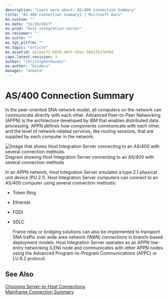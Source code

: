 ```yaml
---
description: "Learn more about: AS/400 Connection Summary"
title: "AS-400 Connection Summary1 | Microsoft Docs"
ms.custom: ""
ms.date: "11/30/2017"
ms.prod: "host-integration-server"
ms.reviewer: ""
ms.suite: ""
ms.tgt_pltfrm: ""
ms.topic: "article"
ms.assetid: a2cb4c72-b039-403f-b5ee-56d1fb178f0d
caps.latest.revision: 3
author: "christopherhouser"
ms.author: "hisdocs"
manager: "anneta"
---
```

# AS/400 Connection Summary
In the peer-oriented SNA network model, all computers on the network can communicate directly with each other. Advanced Peer-to-Peer Networking (APPN) is the architecture developed by IBM that enables distributed data processing. APPN defines how components communicate with each other, and the level of network-related services, like routing sessions, that are supplied by each computer in the network.  
  
 ![Image that shows Host Integration Server connecting to an AS/400 with several connection methods.](../core/media/dep07.gif "dep07")  
Diagram showing Host Integration Server connecting to an AS/400 with several connection methods  
  
 In an APPN network, Host Integration Server emulates a type 2.1 physical unit device (PU 2.1). Host Integration Server computers can connect to an AS/400 computer using several connection methods:  
  
- Token Ring  
  
- Ethernet  
  
- FDDI  
  
- SDLC  
  
  Frame relay or bridging solutions can also be implemented to transport SNA traffic over wide area network (WAN) connections in branch-based deployment models. Host Integration Server operates as an APPN low-entry networking (LEN) node and communicates with other APPN nodes using the Advanced Program-to-Program Communications (APPC) or LU 6.2 protocol.  
  
## See Also  
 [Choosing Server-to-Host Connections](../core/choosing-server-to-host-connections1.md)   
 [Mainframe Connection Summary](../core/mainframe-connection-summary1.md)
